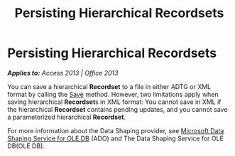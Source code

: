 ﻿---
title: Persisting Hierarchical Recordsets
TOCTitle: Persisting Hierarchical Recordsets
ms:assetid: 28f48d4a-1c32-7b60-cd65-51fb87c5380e
ms:mtpsurl: https://msdn.microsoft.com/en-us/library/JJ249048(v=office.15)
ms:contentKeyID: 48543872
ms.date: 09/18/2015
mtps_version: v=office.15
---

# Persisting Hierarchical Recordsets


_**Applies to:** Access 2013 | Office 2013_

You can save a hierarchical **Recordset** to a file in either ADTG or XML format by calling the [Save](save-method-ado.md) method. However, two limitations apply when saving hierarchical **Recordset**s in XML format: You cannot save in XML if the hierarchical **Recordset** contains pending updates, and you cannot save a parameterized hierarchical **Recordset**.

For more information about the Data Shaping provider, see [Microsoft Data Shaping Service for OLE DB](microsoft-data-shaping-service-for-ole-db-ado-service-provider.md) (ADO) and The Data Shaping Service for OLE DB(OLE DB).

